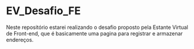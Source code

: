 # EV_Desafio_FE
Neste repositório estarei realizando o desafio proposto pela Estante Virtual de Front-end, que é basicamente uma pagina para registrar e armazenar endereços.
